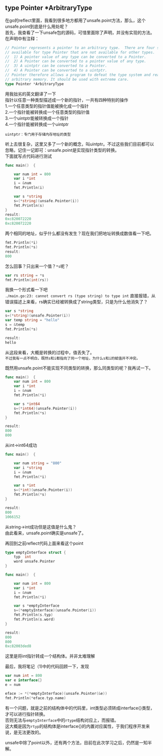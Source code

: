 ## type Pointer *ArbitraryType

在go的reflect里面，我看到很多地方都用了unsafe.point方法，那么，这个unsafe.point到底是什么用处呢？  
首先，我查看了一下unsafe包的源码，可惜里面除了声明，并没有实现的方法。  
在声明中有注释：  
```go
// Pointer represents a pointer to an arbitrary type.  There are four special operations
// available for type Pointer that are not available for other types.
//	1) A pointer value of any type can be converted to a Pointer.
//	2) A Pointer can be converted to a pointer value of any type.
//	3) A uintptr can be converted to a Pointer.
//	4) A Pointer can be converted to a uintptr.
// Pointer therefore allows a program to defeat the type system and read and write
// arbitrary memory. It should be used with extreme care.
type Pointer *ArbitraryType
```
用我拙劣的英文翻译了一下   
指针以任意一种类型描述成一个新的指针，一共有四种特别的操作  
1.一个任意类型的指针值能被换化成一个指针  
2.一个指针能被转换成一个任意类型的指针值  
3.一个uintptr能被转换成一个指针  
4.一个指针能被转换成一个uintptr  

`uintptr：专门用于存储内存地址的类型`  

听上去很复杂，这里又多了一个新的概念，叫uintptr。不过这些我们目前都可以忽略，记住一记即可：unsafe.point是实现指针类型的转换。  
下面就写点代码进行测试  

```go
func main()  {

	var num int = 800
	var i *int
	i = &num
	fmt.Println(i)

	var s *string
	s=(*string)(unsafe.Pointer(i))
	fmt.Println(s)
}
result:
0xc820072220
0xc820072220
```

两个相同的地址，似乎什么都没有发生？现在我们把地址转换成数值看一下吧。  

```go
fmt.Println(*i)
fmt.Println(*s)
result:
800
```

怎么回事？只出来一个值？`*s`呢？  
```go
var rs string = *s
fmt.Println(int(rs))
```
我换一个形式看一下吧  
`./main.go:23: cannot convert rs (type string) to type int`
直接报错，从错误描述上来看，rs确实已经被转换成了string类型，只是为什么他消失了？  

```go
var s *string
s=(*string)(unsafe.Pointer(i))
var temp string = "hello"
s = &temp
fmt.Println(*s)

result:
hello
```
从这段来看，大概是转换的过程中，值丢失了。  
`不过我有一点不明白，既然s和i都指向了同一个地址，为什么s和i的赋值并不冲突。`

既然用unsafe.point不能实现不同类型的转换，那么同类型的呢？我再试一下。  
```go
func main()  {
	var num int = 800
	var i *int
	i = &num
	fmt.Println(*i)

	var s *int64
	s=(*int64)(unsafe.Pointer(i))
	fmt.Println(*s)
}

result:
800
800
```
从int->int64成功  

```go
func main()  {

	var num string = "800"
	var i *string
	i = &num
	fmt.Println(*i)

	var s *int
	s=(*int)(unsafe.Pointer(i))
	fmt.Println(*s)
}

result:
800
1066152
```
从string->int成功但是这值是什么鬼？  
由此看来，unsafe.point确实是unsafe了。  

再回到之前reflect代码上面来看这个point  
```go
type emptyInterface struct {
	typ  int
	word unsafe.Pointer
}

func main()  {

	var num int = 800
	var i *int
	i = &num
	fmt.Println(*i)

	var s *emptyInterface
	s=(*emptyInterface)(unsafe.Pointer(i))
	fmt.Println(s.typ)
	fmt.Println(s.word)
}

result:
800
800
0xc82003ded8
```
这里是将int指针转成一个结构体。并非太难理解  

最后，我将笔记（1)中的代码回顾一下，发现  

```go
var num int = 800
var e interface{}
e = num

eface := *(*emptyInterface)(unsafe.Pointer(&e))
fmt.Println(*eface.typ.name)
```
有一个问题，就是之前的结构体中的代码里，int类型必须转成interface{}类型，才可以进行指针转换。  
否则无法与`emptyInterface`中的`rtype`结构对应上，而报错。  
这大概是因为`rtyp`的结构体是interface{}的内置对应属性，于我们程序开发来说，是无法更改的。  

unsafe中除了point以外，还有两个方法，目前在此次学习之后，仍然是一知半解。  
